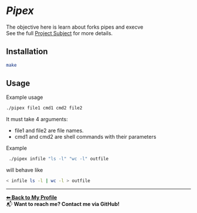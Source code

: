 # *Pipex*

The objective here is learn about forks pipes and execve  
See the full [Project Subject](./en.subject.pdf)
for more details.

## Installation

```bash
make
```

## Usage

Example usage
```bash
./pipex file1 cmd1 cmd2 file2
``` 
It must take 4 arguments:  
- file1 and file2 are file names.  
- cmd1 and cmd2 are shell commands with their parameters  

Example
```bash
 ./pipex infile "ls -l" "wc -l" outfile
```
will behave like 
```bash
< infile ls -l | wc -l > outfile
```
---
**[⬅ Back to My Profile](https://github.com/AMINJAUW)**  
📬 **Want to reach me? Contact me via GitHub!**